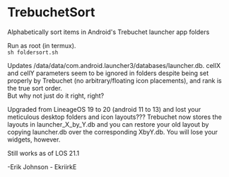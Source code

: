 # TrebuchetSort
 Alphabetically sort items in Android's Trebuchet launcher app folders

Run as root (in termux).  
`sh foldersort.sh`

Updates /data/data/com.android.launcher3/databases/launcher.db.  cellX and cellY parameters seem to be ignored in folders despite being set properly 
by Trebuchet (no arbitrary/floating icon placements), and rank is the true sort order.  
But why not just do it right, right?

Upgraded from LineageOS 19 to 20 (android 11 to 13) and lost your meticulous desktop folders and icon layouts???  Trebuchet now stores the layouts in launcher_X_by_Y.db and you can restore your old layout by copying launcher.db over the corresponding XbyY.db.  You will lose your widgets, however.

Still works as of LOS 21.1

-Erik Johnson - EkriirkE
